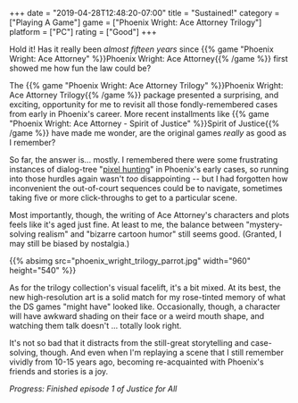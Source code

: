 +++
date = "2019-04-28T12:48:20-07:00"
title = "Sustained!"
category = ["Playing A Game"]
game = ["Phoenix Wright: Ace Attorney Trilogy"]
platform = ["PC"]
rating = ["Good"]
+++

Hold it!  Has it really been <i>almost fifteen years</i> since {{% game "Phoenix Wright: Ace Attorney" %}}Phoenix Wright: Ace Attorney{{% /game %}} first showed me how fun the law could be?

The {{% game "Phoenix Wright: Ace Attorney Trilogy" %}}Phoenix Wright: Ace Attorney Trilogy{{% /game %}} package presented a surprising, and exciting, opportunity for me to revisit all those fondly-remembered cases from early in Phoenix's career.  More recent installments like {{% game "Phoenix Wright: Ace Attorney - Spirit of Justice" %}}Spirit of Justice{{% /game %}} have made me wonder, are the original games <i>really</i> as good as I remember?

So far, the answer is... mostly.  I remembered there were some frustrating instances of dialog-tree "<a href="https://tvtropes.org/pmwiki/pmwiki.php/Main/PixelHunt">pixel hunting</a>" in Phoenix's early cases, so running into those hurdles again wasn't <i>too</i> disappointing -- but I had forgotten how inconvenient the out-of-court sequences could be to navigate, sometimes taking five or more click-throughs to get to a particular scene.

Most importantly, though, the writing of Ace Attorney's characters and plots feels like it's aged just fine.  At least to me, the balance between "mystery-solving realism" and "bizarre cartoon humor" still seems good.  (Granted, I may still be biased by nostalgia.)

{{% absimg src="phoenix_wright_trilogy_parrot.jpg" width="960" height="540" %}}

As for the trilogy collection's visual facelift, it's a bit mixed.  At its best, the new high-resolution art is a solid match for my rose-tinted memory of what the DS games "might have" looked like.  Occasionally, though, a character will have awkward shading on their face or a weird mouth shape, and watching them talk doesn't ... totally look right.

It's not so bad that it distracts from the still-great storytelling and case-solving, though.  And even when I'm replaying a scene that I still remember vividly from 10-15 years ago, becoming re-acquainted with Phoenix's friends and stories is a joy.

<i>Progress: Finished episode 1 of Justice for All</i>
